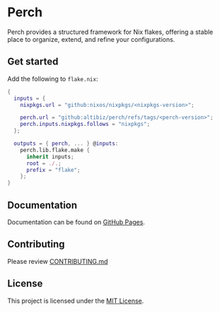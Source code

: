 # Perch

Perch provides a structured framework for Nix flakes, offering a stable place to
organize, extend, and refine your configurations.

## Get started

Add the following to `flake.nix`:

```nix
{
  inputs = {
    nixpkgs.url = "github:nixos/nixpkgs/<nixpkgs-version>";

    perch.url = "github:altibiz/perch/refs/tags/<perch-version>";
    perch.inputs.nixpkgs.follows = "nixpkgs";
  };

  outputs = { perch, ... } @inputs:
    perch.lib.flake.make {
      inherit inputs;
      root = ./.;
      prefix = "flake";
    };
}
```

## Documentation

Documentation can be found on [GitHub Pages].

## Contributing

Please review [CONTRIBUTING.md](./CONTRIBUTING.md)

## License

This project is licensed under the [MIT License](./LICENSE.md).

[GitHub Pages]: https://altibiz.github.io/perch/
